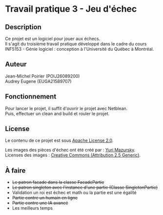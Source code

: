 # Travail pratique 3 - Jeu d'échec

## Description


Ce projet est un logiciel pour jouer aux échecs.  
Il s'agit du troisième travail pratique développé dans le cadre du cours  
INF5153 - Génie logiciel : conception à l'Université du Québec à Montréal.  

## Auteur

Jean-Michel Poirier (POIJ26089200)  
Audrey​ ​Eugene​ ​(EUGA21589707)  

## Fonctionnement

Pour lancer le projet, il suffit d'ouvrir le projet avec Netblean.  
Puis, effectuer un clean and build et rouler le projet.

## License

Le contenu de ce projet est sous [Apache License 2.0](https://www.apache.org/licenses/LICENSE-2.0).  

Les images des pièces d'échec ont été créé par : [Yuri Mazursky](https://www.iconfinder.com/iconsets/chess-7).  
Licenses des images : [Creative Commons (Attribution 2.5 Generic)](https://creativecommons.org/licenses/by/2.5/).  

## À faire
- ~~Le patron facade dans la classe FacadePartie~~  
- ~~Le patron singleton avec l'instance d'une partie (Classe SingletonPartie)~~  
- Validation un roi est échec et math ou la partie est une égalité  
- ~~Partie contre un humain en ligne~~ 
- ~~Partie contre une IA avancé~~  
- Les meilleurs temps  